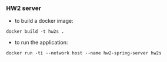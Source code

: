 ### HW2 server
- to build a docker image:
```
docker build -t hw2s .
```
- to run the application:
```
docker run -ti --network host --name hw2-spring-server hw2s
```
